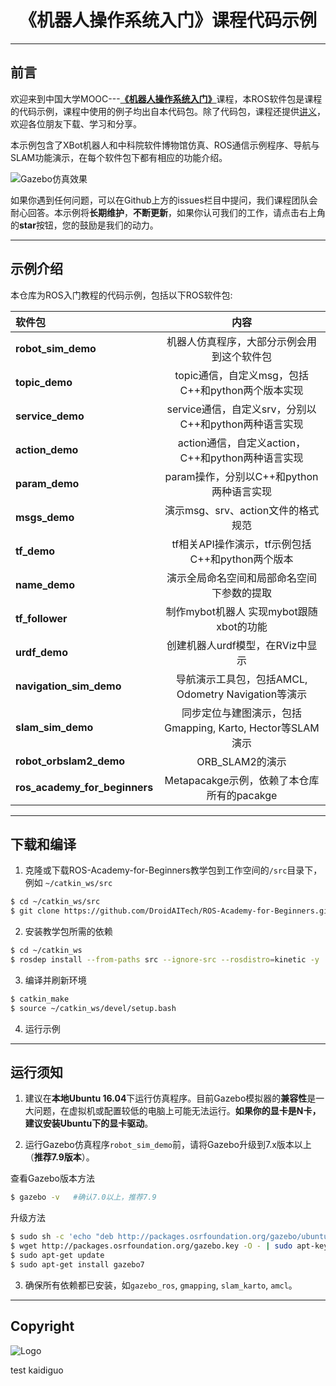 # <center>《机器人操作系统入门》课程代码示例</center>

---

## 前言
欢迎来到中国大学MOOC---[**《机器人操作系统入门》**](https://www.icourse163.org/)课程，本ROS软件包是课程的代码示例，课程中使用的例子均出自本代码包。除了代码包，课程还提供[讲义](https://sychaichangkun.gitbooks.io/ros-tutorial-icourse163/content/)，欢迎各位朋友下载、学习和分享。

本示例包含了XBot机器人和中科院软件博物馆仿真、ROS通信示例程序、导航与SLAM功能演示，在每个软件包下都有相应的功能介绍。

![Gazebo仿真效果](./robot_sim_demo.gif)

如果你遇到任何问题，可以在Github上方的issues栏目中提问，我们课程团队会耐心回答。本示例将**长期维护**，**不断更新**，如果你认可我们的工作，请点击右上角的**star**按钮，您的鼓励是我们的动力。


---
## 示例介绍
本仓库为ROS入门教程的代码示例，包括以下ROS软件包:

| 软件包 | 内容 |
| :--- | :----: |
| **robot_sim_demo** | 机器人仿真程序，大部分示例会用到这个软件包 |
| **topic_demo** | topic通信，自定义msg，包括C++和python两个版本实现 |
| **service_demo** | service通信，自定义srv，分别以C++和python两种语言实现 |
| **action_demo** | action通信，自定义action，C++和python两种语言实现 |
| **param_demo** | param操作，分别以C++和python两种语言实现 |
| **msgs_demo** | 演示msg、srv、action文件的格式规范 |
| **tf_demo** | tf相关API操作演示，tf示例包括C++和python两个版本 |
| **name_demo** | 演示全局命名空间和局部命名空间下参数的提取 |
| **tf_follower** | 制作mybot机器人 实现mybot跟随xbot的功能 |
| **urdf_demo** |  创建机器人urdf模型，在RViz中显示  |
| **navigation_sim_demo** | 导航演示工具包，包括AMCL, Odometry Navigation等演示 |
| **slam_sim_demo** | 同步定位与建图演示，包括Gmapping, Karto, Hector等SLAM演示 |
| **robot_orbslam2_demo** | ORB_SLAM2的演示 |
| **ros_academy_for_beginners** | Metapacakge示例，依赖了本仓库所有的pacakge |


---

## 下载和编译

1. 克隆或下载ROS-Academy-for-Beginners教学包到工作空间的`/src`目录下，例如 `~/catkin_ws/src`
```sh
$ cd ~/catkin_ws/src
$ git clone https://github.com/DroidAITech/ROS-Academy-for-Beginners.git
```

2. 安装教学包所需的依赖
```sh
$ cd ~/catkin_ws
$ rosdep install --from-paths src --ignore-src --rosdistro=kinetic -y
```

3. 编译并刷新环境
```sh
$ catkin_make
$ source ~/catkin_ws/devel/setup.bash
```

4. 运行示例

---
## 运行须知

1. 建议在**本地Ubuntu 16.04**下运行仿真程序。目前Gazebo模拟器的**兼容性**是一大问题，在虚拟机或配置较低的电脑上可能无法运行。**如果你的显卡是N卡，建议安装Ubuntu下的显卡驱动**。

2. 运行Gazebo仿真程序`robot_sim_demo`前，请将Gazebo升级到7.x版本以上（**推荐7.9版本**）。

  查看Gazebo版本方法
  ```sh
  $ gazebo -v   #确认7.0以上，推荐7.9
  ```

  升级方法

  ```sh
  $ sudo sh -c 'echo "deb http://packages.osrfoundation.org/gazebo/ubuntu-stable `lsb_release -cs` main" > /etc/apt/sources.list.d/gazebo-stable.list'
  $ wget http://packages.osrfoundation.org/gazebo.key -O - | sudo apt-key add -
  $ sudo apt-get update
  $ sudo apt-get install gazebo7
  ```

3. 确保所有依赖都已安装，如`gazebo_ros`, `gmapping`, `slam_karto`, `amcl`。



---
## Copyright

![Logo](./joint_logo.png)

test kaidiguo